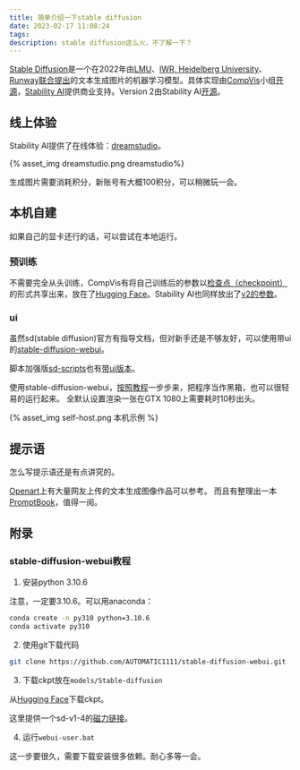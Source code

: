 ```yaml
---
title: 简单介绍一下stable diffusion
date: 2023-02-17 11:08:24
tags:
description: stable diffusion这么火，不了解一下？
---
```

[Stable Diffusion](https://en.wikipedia.org/wiki/Stable_Diffusion)是一个在2022年由[LMU](https://ommer-lab.com/)、[IWR, Heidelberg University](https://www.iwr.uni-heidelberg.de/)、[Runway](https://runwayml.com/)[联合提出](https://ommer-lab.com/research/latent-diffusion-models/)的文本生成图片的机器学习模型。具体实现由[CompVis](https://github.com/CompVis)小组[开源](https://github.com/CompVis/stable-diffusion)，[Stability AI](https://stability.ai/)提供商业支持。Version 2由Stability AI[开源](https://github.com/Stability-AI/stablediffusion)。

## 线上体验

Stability AI提供了在线体验：[dreamstudio](https://beta.dreamstudio.ai)。

{% asset_img dreamstudio.png dreamstudio%}

生成图片需要消耗积分，新账号有大概100积分，可以稍微玩一会。

## 本机自建

如果自己的显卡还行的话，可以尝试在本地运行。

### 预训练
不需要完全从头训练，CompVis有将自己训练后的参数以[检查点（checkpoint）](https://github.com/CompVis/stable-diffusion#weights)的形式共享出来，放在了[Hugging Face](https://huggingface.co/CompVis)。Stability AI也同样放出了[v2的参数](https://huggingface.co/stabilityai)。

### ui
虽然sd(stable diffusion)官方有指导文档，但对新手还是不够友好，可以使用带ui的[stable-diffusion-webui](https://github.com/AUTOMATIC1111/stable-diffusion-webui)。

脚本加强版[sd-scripts](https://github.com/kohya-ss/sd-scripts)也有[带ui版本](https://github.com/bmaltais/kohya_ss)。

使用stable-diffusion-webui，[按照教程](https://github.com/AUTOMATIC1111/stable-diffusion-webui#installation-and-running)一步步来，把程序当作黑箱，也可以很轻易的运行起来。
全默认设置渲染一张在GTX 1080上需要耗时10秒出头。

{% asset_img self-host.png 本机示例 %}

## 提示语

怎么写提示语还是有点讲究的。

[Openart](https://openart.ai/)上有大量网友上传的文本生成图像作品可以参考。
而且有整理出一本[PromptBook](https://cdn.openart.ai/assets/Stable%20Diffusion%20Prompt%20Book%20From%20OpenArt%2011-13.pdf)，值得一阅。

## 附录

### stable-diffusion-webui教程

1. 安装python 3.10.6

注意，一定要3.10.6。可以用anaconda：
```bash
conda create -n py310 python=3.10.6
conda activate py310
```

2. 使用git下载代码

```bash
git clone https://github.com/AUTOMATIC1111/stable-diffusion-webui.git
```

3. 下载ckpt放在`models/Stable-diffusion`

从[Hugging Face](https://huggingface.co/CompVis/stable-diffusion-v-1-4-original)下载ckpt。

这里提供一个sd-v1-4的[磁力链接](magnet:?xt=urn:btih:3a4a612d75ed088ea542acac52f9f45987488d1c&dn=sd-v1-4.ckpt&tr=udp%3a%2f%2ftracker.openbittorrent.com%3a6969%2fannounce&tr=udp%3a%2f%2ftracker.opentrackr.org%3a1337)。

4. 运行`webui-user.bat`

这一步要很久，需要下载安装很多依赖。耐心多等一会。

